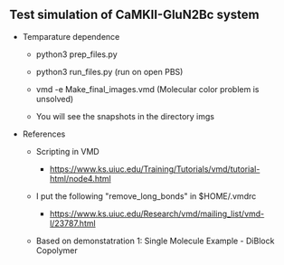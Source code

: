Test simulation of CaMKII-GluN2Bc system
-------------------------------------------

- Temparature dependence

  - python3 prep_files.py

  - python3 run_files.py (run on open PBS)

  - vmd -e Make_final_images.vmd (Molecular color problem is unsolved)

  - You will see the snapshots in the directory imgs


- References

  - Scripting in VMD
      - https://www.ks.uiuc.edu/Training/Tutorials/vmd/tutorial-html/node4.html

  - I put the following "remove_long_bonds" in $HOME/.vmdrc
      - https://www.ks.uiuc.edu/Research/vmd/mailing_list/vmd-l/23787.html

  - Based on demonstatration 1: Single Molecule Example - DiBlock Copolymer
